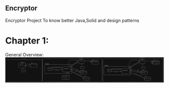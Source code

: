 ## Encryptor

Encryptor Project To know better Java,Solid and design patterns

# Chapter 1:
General Overview:
![img.png](img.png)